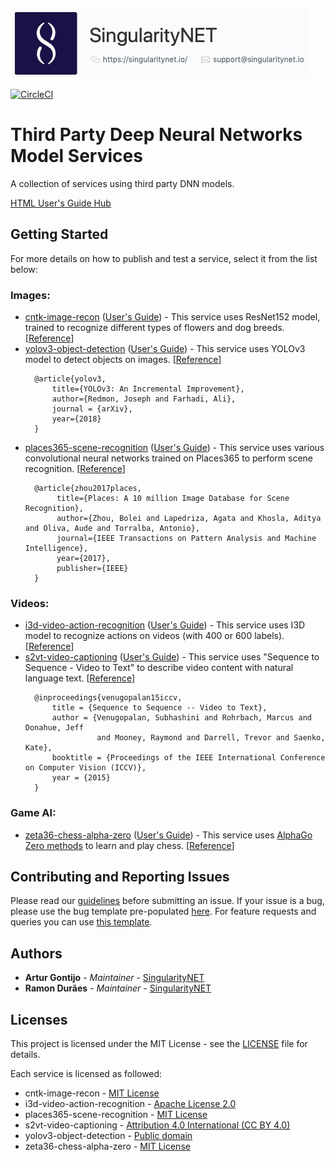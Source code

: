 [issue-template]: ../../issues/new?template=BUG_REPORT.md
[feature-template]: ../../issues/new?template=FEATURE_REQUEST.md

![singnetlogo](docs/assets/singnet-logo.jpg 'SingularityNET')

[![CircleCI](https://circleci.com/gh/singnet/dnn-model-services.svg?style=svg)](https://circleci.com/gh/singnet/dnn-model-services)

# Third Party Deep Neural Networks Model Services

A collection of services using third party DNN models.

[HTML User's Guide Hub](https://singnet.github.io/dnn-model-services/)


## Getting Started

For more details on how to publish and test a service, select it from the list below:

### Images:
- [cntk-image-recon](services/cntk-image-recon) ([User's Guide](docs/users_guide/cntk-image-recon.md)) - This service uses ResNet152 model, trained to recognize different types of flowers and dog breeds. [[Reference](https://cntk.ai/pythondocs/CNTK_301_Image_Recognition_with_Deep_Transfer_Learning.html)]
- [yolov3-object-detection](services/yolov3-object-detection) ([User's Guide](docs/users_guide/yolov3-object-detection.md)) - This service uses YOLOv3 model to detect objects on images. [[Reference](https://pjreddie.com/darknet/yolo/)]
    ```
      @article{yolov3,
          title={YOLOv3: An Incremental Improvement},
          author={Redmon, Joseph and Farhadi, Ali},
          journal = {arXiv},
          year={2018}
      }
    ```
- [places365-scene-recognition](services/places365-scene-recognition) ([User's Guide](docs/users_guide/places365-scene-recognition.md)) - This service uses various convolutional neural networks trained on Places365 to perform scene recognition. [[Reference](https://github.com/CSAILVision/places365)]
    ```
      @article{zhou2017places,
           title={Places: A 10 million Image Database for Scene Recognition},
           author={Zhou, Bolei and Lapedriza, Agata and Khosla, Aditya and Oliva, Aude and Torralba, Antonio},
           journal={IEEE Transactions on Pattern Analysis and Machine Intelligence},
           year={2017},
           publisher={IEEE}
      }
    ```

### Videos:
- [i3d-video-action-recognition](services/i3d-video-action-recognition) ([User's Guide](docs/users_guide/i3d-video-action-recognition.md)) - This service uses I3D model to recognize actions on videos (with 400 or 600 labels). [[Reference](https://github.com/deepmind/kinetics-i3d)]
- [s2vt-video-captioning](services/s2vt-video-captioning) ([User's Guide](docs/users_guide/s2vt-video-captioning.md)) - This service uses "Sequence to Sequence - Video to Text" to describe video content with natural language text. [[Reference](https://vsubhashini.github.io/s2vt.html)]
    ```
      @inproceedings{venugopalan15iccv,
          title = {Sequence to Sequence -- Video to Text},
          author = {Venugopalan, Subhashini and Rohrbach, Marcus and Donahue, Jeff 
                    and Mooney, Raymond and Darrell, Trevor and Saenko, Kate},
          booktitle = {Proceedings of the IEEE International Conference on Computer Vision (ICCV)},
          year = {2015}
      }
    ```

### Game AI:
- [zeta36-chess-alpha-zero](services/zeta36-chess-alpha-zero) ([User's Guide](docs/users_guide/zeta36-chess-alpha-zero.md)) - This service uses [AlphaGo Zero methods](https://deepmind.com/blog/alphago-zero-learning-scratch/)
 to learn and play chess. [[Reference](https://github.com/Zeta36/chess-alpha-zero)]

## Contributing and Reporting Issues

Please read our [guidelines](https://dev.singularitynet.io/docs/contribute/contribution-guidelines/#submitting-an-issue) before submitting an issue. If your issue is a bug, please use the bug template pre-populated [here][issue-template]. For feature requests and queries you can use [this template][feature-template].

## Authors

* **Artur Gontijo** - *Maintainer* - [SingularityNET](https://www.singularitynet.io)
* **Ramon Durães** - *Maintainer* - [SingularityNET](https://www.singularitynet.io)

## Licenses

This project is licensed under the MIT License - see the [LICENSE](LICENSE) file for details.

Each service is licensed as followed:

- cntk-image-recon - [MIT License](https://github.com/Microsoft/CNTK/blob/master/LICENSE.md)
- i3d-video-action-recognition - [Apache License 2.0](https://github.com/deepmind/kinetics-i3d/blob/master/LICENSE)
- places365-scene-recognition - [MIT License](https://github.com/CSAILVision/places365/blob/master/LICENSE)
- s2vt-video-captioning - [Attribution 4.0 International (CC BY 4.0)](http://creativecommons.org/licenses/by/4.0/)
- yolov3-object-detection - [Public domain](https://github.com/pjreddie/darknet/blob/master/LICENSE)
- zeta36-chess-alpha-zero - [MIT License](https://github.com/Zeta36/chess-alpha-zero/blob/master/LICENSE.txt)